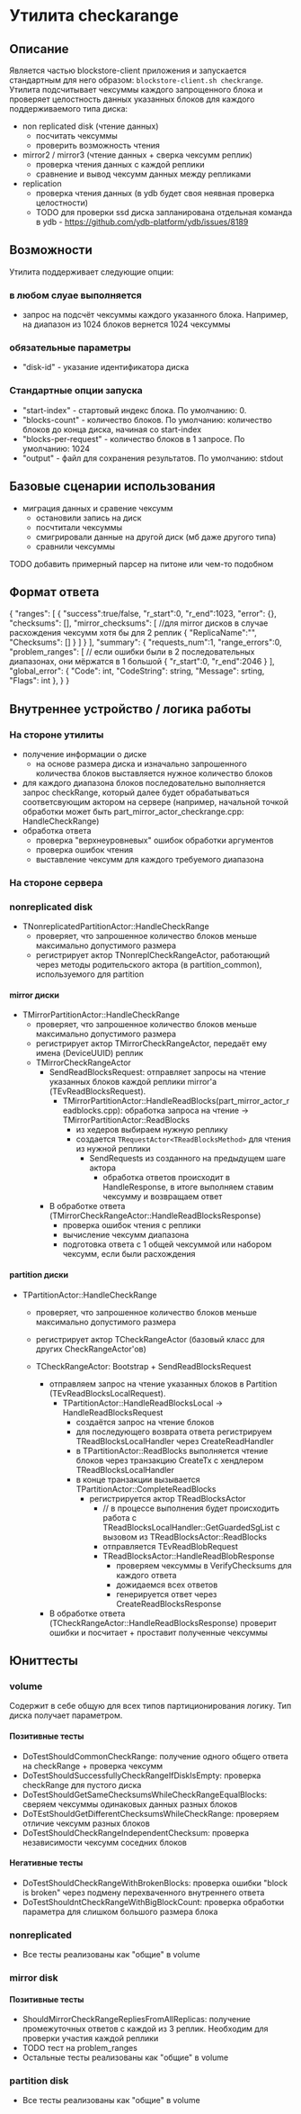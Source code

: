 # Утилита checkarange

## Описание
Является частью blockstore-client приложения и запускается стандартным для него образом: `blockstore-client.sh checkrange`.
Утилита подсчитывает чексуммы каждого запрощенного блока и проверяет целостность данных указанных блоков для каждого поддерживаемого типа диска:
- non replicated disk (чтение данных)
  - посчитать чексуммы
  - проверить возможность чтения
- mirror2 / mirror3 (чтение данных + сверка чексумм реплик)
  - проверка чтения данных с каждой реплики
  - сравнение и вывод чексумм данных между репликами
- replication
  - проверка чтения данных (в ydb будет своя неявная проверка целостности)
  - TODO для проверки ssd диска запланирована отдельная команда в ydb - https://github.com/ydb-platform/ydb/issues/8189


## Возможности
Утилита поддерживает следующие опции:
### в любом слуае выполняется
- запрос на подсчёт чексуммы каждого указанного блока. Например, на диапазон из 1024 блоков вернется 1024 чексуммы
### обязательные параметры
- "disk-id" - указание идентификатора диска
### Стандартные опции запуска
- "start-index" - стартовый индекс блока. По умолчанию: 0.
- "blocks-count" - количество блоков. По умолчанию: количество блоков до конца диска, начиная со start-index
- "blocks-per-request" - количество блоков в 1 запросе. По умолчанию: 1024
- "output" - файл для сохранения результатов. По умолчанию: stdout

## Базовые сценарии использования
- миграция данных и сравение чексумм
  - остановили запись на диск
  - посчтитали чексуммы
  - смигрировали данные на другой диск (мб даже другого типа)
  - сравнили чексуммы

TODO добавить примерный парсер на питоне или чем-то подобном

## Формат ответа
{
  "ranges": [
    {
      "success":true/false,
      "r_start":0,
      "r_end":1023,
      "error": {},
      "checksums": [],
      "mirror_checksums": [ //для mirror дисков в случае расхождения чексумм хотя бы для 2 реплик
        {
          "ReplicaName":"",
          "Checksums": []
        }
      ]
    }
  ],
  "summary": {
    "requests_num":1,
    "range_errors":0,
    "problem_ranges": [ // если ошибки были в 2 последовательных диапазонах, они мёржатся в 1 большой
      {
        "r_start":0,
        "r_end":2046
      }
    ],
    "global_error": {
      "Code": int,
      "CodeString": string,
      "Message": srting,
      "Flags": int
    },
  }
}

## Внутреннее устройство / логика работы
### На стороне утилиты
* получение информации о диске
  * на основе размера диска и изначально запрошенного количества блоков выставляется нужное количество блоков
* для каждого диапазона блоков последовательно выполняется запрос checkRange, который далее будет обрабатываться соответсвующим актором на сервере (например, начальной точкой обработки может быть part_mirror_actor_checkrange.cpp: HandleCheckRange)
* обработка ответа
  * проверка "верхнеуровневых" ошибок обработки аргументов
  * проверка ошибок чтения
  * выставление чексумм для каждого требуемого диапазона

### На стороне сервера

### nonreplicated disk
* TNonreplicatedPartitionActor::HandleCheckRange
  * проверяет, что запрошенное количество блоков меньше максимально допустимого размера
  * регистрирует актор TNonreplCheckRangeActor, работающий через методы родительского актора (в partition_common), используемого для partition

#### mirror диски
* TMirrorPartitionActor::HandleCheckRange
  * проверяет, что запрошенное количество блоков меньше максимально допустимого размера
  * регистрирует актор TMirrorCheckRangeActor, передаёт ему имена (DeviceUUID) реплик
  * TMirrorCheckRangeActor
    * SendReadBlocksRequest: отправляет запросы на чтение указанных блоков каждой реплики mirror'а (TEvReadBlocksRequest).
      * TMirrorPartitionActor::HandleReadBlocks(part_mirror_actor_readblocks.cpp): обработка запроса на чтение -> TMirrorPartitionActor::ReadBlocks
        * из хедеров выбираем нужную реплику
        * создается `TRequestActor<TReadBlocksMethod>` для чтения из нужной реплики
          * SendRequests из созданного на предыдущем шаге актора
            * обработка ответов происходит в HandleResponse, в итоге выполняем ставим чексумму и возвращаем ответ
    * В обработке ответа (TMirrorCheckRangeActor::HandleReadBlocksResponse)
      * проверка ошибок чтения с реплики
      * вычисление чексумм диапазона
      * подготовка ответа с 1 общей чексуммой или набором чексумм, если были расхождения

#### partition диски
* TPartitionActor::HandleCheckRange
  * проверяет, что запрошенное количество блоков меньше максимально допустимого размера
  * регистрирует актор TCheckRangeActor (базовый класс для других CheckRangeActor'ов)

  * TCheckRangeActor: Bootstrap + SendReadBlocksRequest
    * отправляем запрос на чтение указанных блоков в Partition (TEvReadBlocksLocalRequest).
      * TPartitionActor::HandleReadBlocksLocal -> HandleReadBlocksRequest
        * создаётся запрос на чтение блоков
        * для последующего возврата ответа регистрируем TReadBlocksLocalHandler через CreateReadHandler
        * в TPartitionActor::ReadBlocks выполняется чтение блоков через транзакцию CreateTx<TReadBlocks> с хендлером TReadBlocksLocalHandler
        * в конце транзакции вызывается TPartitionActor::CompleteReadBlocks
          * регистрируется актор TReadBlocksActor
            * // в процессе выполнения будет происходить работа с TReadBlocksLocalHandler::GetGuardedSgList с вызовом из TReadBlocksActor::ReadBlocks
            * отправляется TEvReadBlobRequest
            * TReadBlocksActor::HandleReadBlobResponse
              * проверяем чексуммы в VerifyChecksums для каждого ответа
              * дожидаемся всех ответов
              * генерируется ответ через CreateReadBlocksResponse
    * В обработке ответа (TCheckRangeActor::HandleReadBlocksResponse) проверит ошибки и посчитает + проставит полученные чексуммы

## Юниттесты
### volume
Содержит в себе общую для всех типов партиционирования логику. Тип диска получает параметром.
#### Позитивные тесты
- DoTestShouldCommonCheckRange: получение одного общего ответа на checkRange + проверка чексумм
- DoTestShouldSuccessfullyCheckRangeIfDiskIsEmpty: проверка checkRange для пустого диска
- DoTestShouldGetSameChecksumsWhileCheckRangeEqualBlocks: сверяем чексуммы одинаковых данных разных блоков
- DoTEstShouldGetDifferentChecksumsWhileCheckRange: проверяем отличие чексумм разных блоков
- DoTestShouldCheckRangeIndependentChecksum: проверка независимости чексумм соседних блоков

#### Негативные тесты
- DoTestShouldCheckRangeWithBrokenBlocks: проверка ошибки "block is broken" через подмену перехваченного внутреннего ответа
- DoTestShouldntCheckRangeWithBigBlockCount: проверка обработки параметра для слишком большого размера блока

### nonreplicated
- Все тесты реализованы как "общие" в volume

### mirror disk
#### Позитивные тесты
- ShouldMirrorCheckRangeRepliesFromAllReplicas: получение промежуточных ответов с каждой из 3 реплик. Необходим для проверки участия каждой реплики
- TODO тест на problem_ranges
- Остальные тесты реализованы как "общие" в volume

### partition disk
- Все тесты реализованы как "общие" в volume
